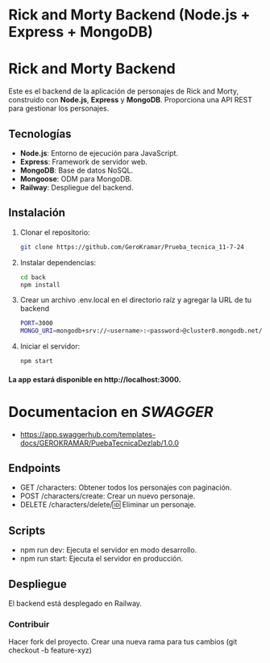 
# Rick and Morty Backend (Node.js + Express + MongoDB)

# Rick and Morty Backend
Este es el backend de la aplicación de personajes de Rick and Morty, construido con **Node.js**, **Express** y **MongoDB**. Proporciona una API REST para gestionar los personajes.

## Tecnologías
- **Node.js**: Entorno de ejecución para JavaScript.
- **Express**: Framework de servidor web.
- **MongoDB**: Base de datos NoSQL.
- **Mongoose**: ODM para MongoDB.
- **Railway**: Despliegue del backend.

## Instalación
1. Clonar el repositorio:
   ```bash
   git clone https://github.com/GeroKramar/Prueba_tecnica_11-7-24

2. Instalar dependencias:
    ```bash
    cd back
    npm install
3. Crear un archivo .env.local en el directorio raíz y agregar la URL de tu backend
    ```bash
    PORT=3000
    MONGO_URI=mongodb+srv://<username>:<password>@cluster0.mongodb.net/dbname?retryWrites=true&w=majority


4. Iniciar el servidor:
    ```bash
    npm start

#### La app estará disponible en http://localhost:3000.

# Documentacion en *SWAGGER*
- https://app.swaggerhub.com/templates-docs/GEROKRAMAR/PuebaTecnicaDezlab/1.0.0

## Endpoints
- GET /characters: Obtener todos los personajes con paginación.
- POST /characters/create: Crear un nuevo personaje.
- DELETE /characters/delete/:id: Eliminar un personaje.
## Scripts
- npm run dev: Ejecuta el servidor en modo desarrollo.
- npm run start: Ejecuta el servidor en producción.
## Despliegue
El backend está desplegado en Railway.

### Contribuir
Hacer fork del proyecto.
Crear una nueva rama para tus cambios (git checkout -b feature-xyz)
